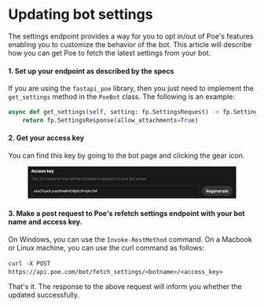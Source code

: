# Updating bot settings

The settings endpoint provides a way for you to opt in/out of Poe's features enabling you to customize the behavior of the bot. This article will describe how you can get Poe to fetch the latest settings from your bot.

#### 1. Set up your endpoint as described by the specs

If you are using the `fastapi_poe` library, then you just need to implement the `get_settings` method in the `PoeBot` class. The following is an example:

```python
async def get_settings(self, setting: fp.SettingsRequest) -> fp.SettingsResponse:
    return fp.SettingsResponse(allow_attachments=True)
```

#### 2. Get your access key

You can find this key by going to the bot page and clicking the gear icon.

<figure><img src="../.gitbook/assets/image (2).png" alt=""><figcaption></figcaption></figure>

#### 3. Make a post request to Poe's refetch settings endpoint with your bot name and access key.

On Windows, you can use the `Invoke-RestMethod` command. On a Macbook or Linux machine, you can use the curl command as follows:

`curl -X POST https://api.poe.com/bot/fetch_settings/<botname>/<access_key>`

That's it. The response to the above request will inform you whether the updated successfully.

